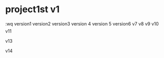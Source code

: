 # project1st v1 


:wq
version1 
version2
version3 
version 4
version 5
version6
v7 
v8 
v9
v10
v11



v13

v14